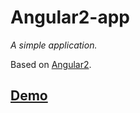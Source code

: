 # Angular2-app

*A simple application.*

Based on [Angular2](https://angular.io/).


## [Demo](http://angular-app.equites.com.ua/)

